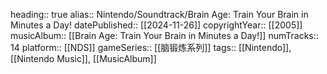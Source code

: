 heading:: true
alias:: Nintendo/Soundtrack/Brain Age: Train Your Brain in Minutes a Day!
datePublished:: [[2024-11-26]]
copyrightYear:: [[2005]]
musicAlbum:: [[Brain Age: Train Your Brain in Minutes a Day!]]
numTracks:: 14
platform:: [[NDS]]
gameSeries:: [[脑锻炼系列]]
tags:: [[Nintendo]], [[Nintendo Music]], [[MusicAlbum]]
